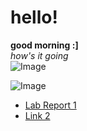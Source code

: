 # hello!
**good morning :]** <br />
*how's it going* <br />
![Image](https://64.media.tumblr.com/75eba30dcfa48506478edde464026ce3/00bf6c39c3de94c6-e4/s640x960/ea587afe91c4f9818270e1d0fb549717c4dbdbd0.jpg)

![Image](https://64.media.tumblr.com/7d5fa05b7787bcb5af28316bbe4f3253/790a75680fb7efb9-d0/s400x600/f9600b9238cb6b3973500fc22c6eaeb3576c69a6.jpg)

* [Lab Report 1](https://natsukiromero.github.io/cse15l-lab-reports/lab-report-1-week-2.html) <br />
* [Link 2](lab-report-1-week-2.html) <br />